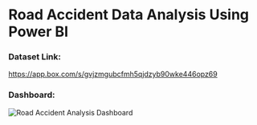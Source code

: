 # Road Accident Data Analysis Using Power BI #

### Dataset Link: ###
https://app.box.com/s/gvjzmgubcfmh5qjdzyb90wke446opz69

### Dashboard: ###

![Road Accident Analysis Dashboard](https://github.com/direct2subhajit/Power_BI_Projects/assets/40147428/df84b05c-85d9-4fc0-9799-ab471c915602)
